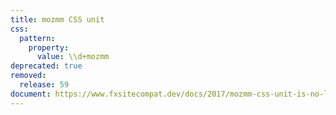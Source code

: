 ```yaml
---
title: mozmm CSS unit
css:
  pattern:
    property:
      value: \\d+mozmm
deprecated: true
removed:
  release: 59
document: https://www.fxsitecompat.dev/docs/2017/mozmm-css-unit-is-no-longer-supported/
---
```

